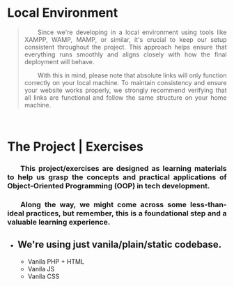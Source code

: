 
# Local Environment

><p style="text-indent: 30px; text-align: justify;">Since we're developing in a local environment using tools like XAMPP, WAMP, MAMP, or similar, it's crucial to keep our setup consistent throughout the project. This approach helps ensure that everything runs smoothly and aligns closely with how the final deployment will behave.</p>
>
><p style="text-indent: 30px; text-align: justify;">With this in mind, please note that absolute links will only function correctly on your local machine. To maintain consistency and ensure your website works properly, we strongly recommend verifying that all links are functional and follow the same structure on your home machine.</p>
<br>

# The Project | Exercises
### <p style="text-indent: 30px; text-align: justify;">This project/exercises are designed as learning materials to help us grasp the concepts and practical applications of Object-Oriented Programming (OOP) in tech development.</p>

### <p style="text-indent: 30px; text-align: justify;">Along the way, we might come across some less-than-ideal practices, but remember, this is a foundational step and a valuable learning experience.</p>

- ## We're using just vanila/plain/static codebase.
    - Vanila PHP + HTML
    - Vanila JS
    - Vanila CSS 
